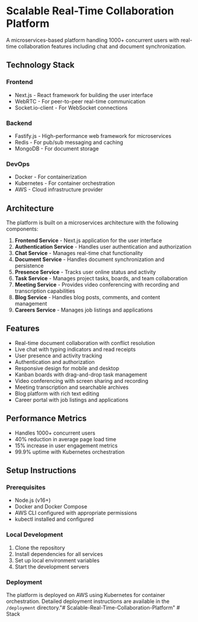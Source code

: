 # Scalable Real-Time Collaboration Platform

A microservices-based platform handling 1000+ concurrent users with real-time collaboration features including chat and document synchronization.

## Technology Stack

### Frontend
- Next.js - React framework for building the user interface
- WebRTC - For peer-to-peer real-time communication
- Socket.io-client - For WebSocket connections

### Backend
- Fastify.js - High-performance web framework for microservices
- Redis - For pub/sub messaging and caching
- MongoDB - For document storage

### DevOps
- Docker - For containerization
- Kubernetes - For container orchestration
- AWS - Cloud infrastructure provider

## Architecture

The platform is built on a microservices architecture with the following components:

1. **Frontend Service** - Next.js application for the user interface
2. **Authentication Service** - Handles user authentication and authorization
3. **Chat Service** - Manages real-time chat functionality
4. **Document Service** - Handles document synchronization and persistence
5. **Presence Service** - Tracks user online status and activity
6. **Task Service** - Manages project tasks, boards, and team collaboration
7. **Meeting Service** - Provides video conferencing with recording and transcription capabilities
8. **Blog Service** - Handles blog posts, comments, and content management
9. **Careers Service** - Manages job listings and applications

## Features

- Real-time document collaboration with conflict resolution
- Live chat with typing indicators and read receipts
- User presence and activity tracking
- Authentication and authorization
- Responsive design for mobile and desktop
- Kanban boards with drag-and-drop task management
- Video conferencing with screen sharing and recording
- Meeting transcription and searchable archives
- Blog platform with rich text editing
- Career portal with job listings and applications

## Performance Metrics

- Handles 1000+ concurrent users
- 40% reduction in average page load time
- 15% increase in user engagement metrics
- 99.9% uptime with Kubernetes orchestration

## Setup Instructions

### Prerequisites

- Node.js (v16+)
- Docker and Docker Compose
- AWS CLI configured with appropriate permissions
- kubectl installed and configured

### Local Development

1. Clone the repository
2. Install dependencies for all services
3. Set up local environment variables
4. Start the development servers

### Deployment

The platform is deployed on AWS using Kubernetes for container orchestration. Detailed deployment instructions are available in the `/deployment` directory."# Scalable-Real-Time-Collaboration-Platform" 
#   S t a c k  
 